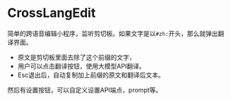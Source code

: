 # CrossLangEdit

简单的跨语音编辑小程序，监听剪切板。如果文字是以`#zh:`开头，那么就弹出翻译界面。
- 原文是剪切板里面去除了这个前缀的文字，
- 用户可以点击翻译按钮，使用大模型API翻译。
- Esc退出后，自动复制加上前缀的原文和翻译后文本。

然后有设置按钮，可以自定义设置API端点，prompt等。
